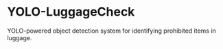 # YOLO-LuggageCheck
YOLO-powered object detection system for identifying prohibited items in luggage.
